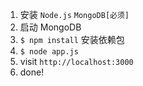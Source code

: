 1. 安装 `Node.js` `MongoDB[必须]` 
2. 启动 MongoDB
3. `$ npm install` 安装依赖包
4. `$ node app.js`
5. visit `http://localhost:3000`
6. done!
